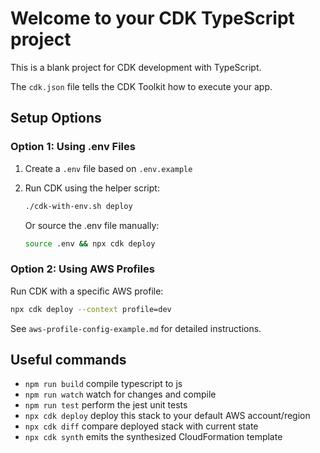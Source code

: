 # Welcome to your CDK TypeScript project

This is a blank project for CDK development with TypeScript.

The `cdk.json` file tells the CDK Toolkit how to execute your app.

## Setup Options

### Option 1: Using .env Files

1. Create a `.env` file based on `.env.example`
2. Run CDK using the helper script:
   ```bash
   ./cdk-with-env.sh deploy
   ```

   Or source the .env file manually:
   ```bash
   source .env && npx cdk deploy
   ```

### Option 2: Using AWS Profiles

Run CDK with a specific AWS profile:
```bash
npx cdk deploy --context profile=dev
```

See `aws-profile-config-example.md` for detailed instructions.

## Useful commands

* `npm run build`   compile typescript to js
* `npm run watch`   watch for changes and compile
* `npm run test`    perform the jest unit tests
* `npx cdk deploy`  deploy this stack to your default AWS account/region
* `npx cdk diff`    compare deployed stack with current state
* `npx cdk synth`   emits the synthesized CloudFormation template
